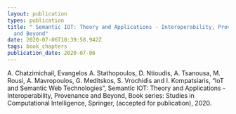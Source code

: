 ```yaml
---
layout: publication
types: publication
title: " Semantic IOT: Theory and Applications - Interoperability, Provenance
  and Beyond"
date: 2020-07-06T10:39:58.942Z
tags: book_chapters
publication_date: 2020-07-06
---
```

A. Chatzimichail, Evangelos A. Stathopoulos, D. Ntioudis, A. Tsanousa, M. Rousi, A. Mavropoulos, G. Meditskos, S. Vrochidis and I. Kompatsiaris, “IoT and Semantic Web Technologies”, Semantic IOT: Theory and Applications - Interoperability, Provenance and Beyond, Book series: Studies in Computational Intelligence, Springer, (accepted for publication), 2020.